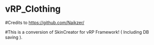 # vRP_Clothing

#Credits to https://github.com/Naikzer/

#This is a conversion of SkinCreator for vRP Framework! ( Including DB saving ).
